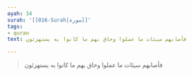 ```yaml
---
ayah: 34
surah: '[[016-Surah|سورة]]'
tags:
- quran
text: فأصابهم سيئات ما عملوا وحاق بهم ما كانوا به يستهزئون

---
```

> فأصابهم سيئات ما عملوا وحاق بهم ما كانوا به يستهزئون
